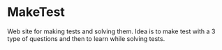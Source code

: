 # MakeTest
Web site for making tests and solving them. 
Idea is to make test with a 3 type of questions and then to learn while solving tests.
